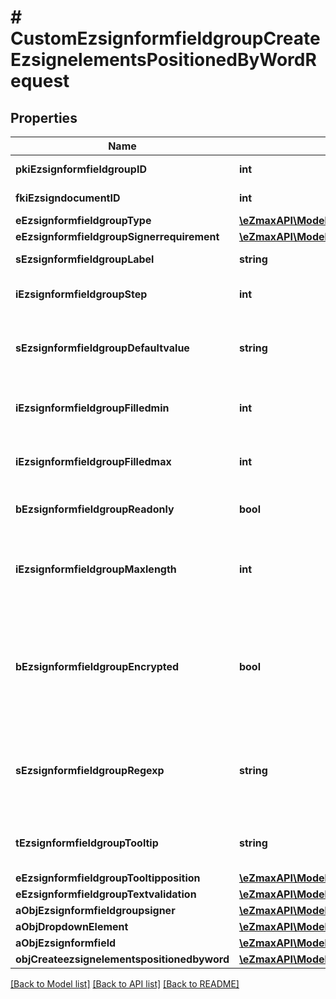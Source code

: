 # # CustomEzsignformfieldgroupCreateEzsignelementsPositionedByWordRequest

## Properties

Name | Type | Description | Notes
------------ | ------------- | ------------- | -------------
**pkiEzsignformfieldgroupID** | **int** | The unique ID of the Ezsignformfieldgroup | [optional]
**fkiEzsigndocumentID** | **int** | The unique ID of the Ezsigndocument |
**eEzsignformfieldgroupType** | [**\eZmaxAPI\Model\FieldEEzsignformfieldgroupType**](FieldEEzsignformfieldgroupType.md) |  |
**eEzsignformfieldgroupSignerrequirement** | [**\eZmaxAPI\Model\FieldEEzsignformfieldgroupSignerrequirement**](FieldEEzsignformfieldgroupSignerrequirement.md) |  | [optional]
**sEzsignformfieldgroupLabel** | **string** | The Label for the Ezsignformfieldgroup |
**iEzsignformfieldgroupStep** | **int** | The step when the Ezsignsigner will be invited to fill the form fields |
**sEzsignformfieldgroupDefaultvalue** | **string** | The default value for the Ezsignformfieldgroup  You can use the codes below and they will be replaced at signature time.    | Code | Description | Example | | ------------------------- | ------------ | ------------ | | {sUserFirstname} | The first name of the contact | John | | {sUserLastname} | The last name of the contact | Doe | | {sUserJobtitle} | The job title | Sales Representative | | {sEmailAddress} | The email address | email@example.com | | {sPhoneE164} | A phone number in E.164 Format | +15149901516 | | {sPhoneE164Cell} | A phone number in E.164 Format | +15149901516 | | [optional]
**iEzsignformfieldgroupFilledmin** | **int** | The minimum number of Ezsignformfield that must be filled in the Ezsignformfieldgroup |
**iEzsignformfieldgroupFilledmax** | **int** | The maximum number of Ezsignformfield that must be filled in the Ezsignformfieldgroup |
**bEzsignformfieldgroupReadonly** | **bool** | Whether the Ezsignformfieldgroup is read only or not. |
**iEzsignformfieldgroupMaxlength** | **int** | The maximum length for the value in the Ezsignformfieldgroup  This can only be set if eEzsignformfieldgroupType is **Text** or **Textarea** | [optional]
**bEzsignformfieldgroupEncrypted** | **bool** | Whether the Ezsignformfieldgroup is encrypted in the database or not. Encrypted values are not displayed on the Ezsigndocument. This can only be set if eEzsignformfieldgroupType is **Text** or **Textarea** | [optional]
**sEzsignformfieldgroupRegexp** | **string** | A regular expression to indicate what values are acceptable for the Ezsignformfieldgroup.  This can only be set if eEzsignformfieldgroupType is **Text** or **Textarea** | [optional]
**tEzsignformfieldgroupTooltip** | **string** | A tooltip that will be presented to Ezsignsigner about the Ezsignformfieldgroup | [optional]
**eEzsignformfieldgroupTooltipposition** | [**\eZmaxAPI\Model\FieldEEzsignformfieldgroupTooltipposition**](FieldEEzsignformfieldgroupTooltipposition.md) |  | [optional]
**eEzsignformfieldgroupTextvalidation** | [**\eZmaxAPI\Model\EnumTextvalidation**](EnumTextvalidation.md) |  | [optional]
**aObjEzsignformfieldgroupsigner** | [**\eZmaxAPI\Model\EzsignformfieldgroupsignerRequestCompound[]**](EzsignformfieldgroupsignerRequestCompound.md) |  |
**aObjDropdownElement** | [**\eZmaxAPI\Model\CustomDropdownElementRequestCompound[]**](CustomDropdownElementRequestCompound.md) |  | [optional]
**aObjEzsignformfield** | [**\eZmaxAPI\Model\EzsignformfieldRequestCompound[]**](EzsignformfieldRequestCompound.md) |  |
**objCreateezsignelementspositionedbyword** | [**\eZmaxAPI\Model\CustomCreateEzsignelementsPositionedByWordRequest**](CustomCreateEzsignelementsPositionedByWordRequest.md) |  |

[[Back to Model list]](../../README.md#models) [[Back to API list]](../../README.md#endpoints) [[Back to README]](../../README.md)
